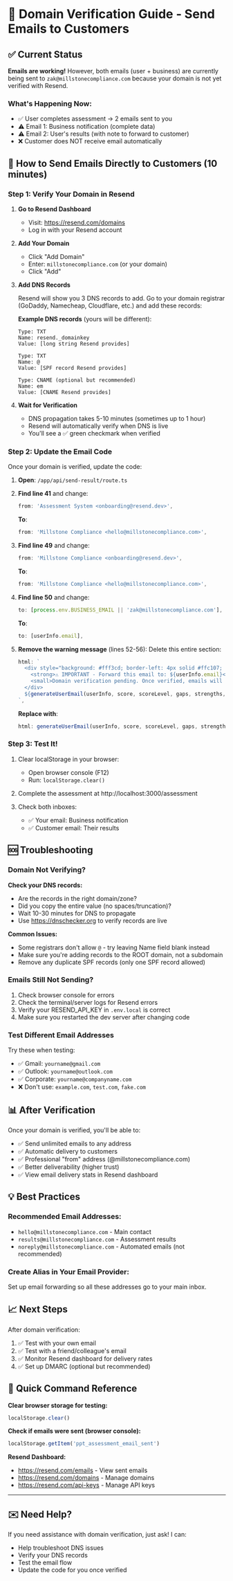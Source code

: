 # 📧 Domain Verification Guide - Send Emails to Customers

## ✅ Current Status

**Emails are working!** However, both emails (user + business) are currently being sent to `zak@millstonecompliance.com` because your domain is not yet verified with Resend.

### What's Happening Now:
- ✅ User completes assessment → 2 emails sent to you
- ⚠️ Email 1: Business notification (complete data)
- ⚠️ Email 2: User's results (with note to forward to customer)
- ❌ Customer does NOT receive email automatically

## 🚀 How to Send Emails Directly to Customers (10 minutes)

### Step 1: Verify Your Domain in Resend

1. **Go to Resend Dashboard**
   - Visit: https://resend.com/domains
   - Log in with your Resend account

2. **Add Your Domain**
   - Click "Add Domain"
   - Enter: `millstonecompliance.com` (or your domain)
   - Click "Add"

3. **Add DNS Records**
   
   Resend will show you 3 DNS records to add. Go to your domain registrar (GoDaddy, Namecheap, Cloudflare, etc.) and add these records:

   **Example DNS records** (yours will be different):
   ```
   Type: TXT
   Name: resend._domainkey
   Value: [long string Resend provides]
   
   Type: TXT  
   Name: @
   Value: [SPF record Resend provides]
   
   Type: CNAME (optional but recommended)
   Name: em
   Value: [CNAME Resend provides]
   ```

4. **Wait for Verification**
   - DNS propagation takes 5-10 minutes (sometimes up to 1 hour)
   - Resend will automatically verify when DNS is live
   - You'll see a ✅ green checkmark when verified

### Step 2: Update the Email Code

Once your domain is verified, update the code:

1. **Open**: `/app/api/send-result/route.ts`

2. **Find line 41** and change:
   ```typescript
   from: 'Assessment System <onboarding@resend.dev>',
   ```
   **To**:
   ```typescript
   from: 'Millstone Compliance <hello@millstonecompliance.com>',
   ```

3. **Find line 49** and change:
   ```typescript
   from: 'Millstone Compliance <onboarding@resend.dev>',
   ```
   **To**:
   ```typescript
   from: 'Millstone Compliance <hello@millstonecompliance.com>',
   ```

4. **Find line 50** and change:
   ```typescript
   to: [process.env.BUSINESS_EMAIL || 'zak@millstonecompliance.com'],
   ```
   **To**:
   ```typescript
   to: [userInfo.email],
   ```

5. **Remove the warning message** (lines 52-56):
   Delete this entire section:
   ```typescript
   html: `
     <div style="background: #fff3cd; border-left: 4px solid #ffc107; padding: 15px; margin-bottom: 20px;">
       <strong>⚠️ IMPORTANT - Forward this email to: ${userInfo.email}</strong><br>
       <small>Domain verification pending. Once verified, emails will send automatically to customers.</small>
     </div>
     ${generateUserEmail(userInfo, score, scoreLevel, gaps, strengths, recommendation)}
   `,
   ```
   **Replace with**:
   ```typescript
   html: generateUserEmail(userInfo, score, scoreLevel, gaps, strengths, recommendation),
   ```

### Step 3: Test It!

1. Clear localStorage in your browser:
   - Open browser console (F12)
   - Run: `localStorage.clear()`

2. Complete the assessment at http://localhost:3000/assessment

3. Check both inboxes:
   - ✅ Your email: Business notification
   - ✅ Customer email: Their results

## 🆘 Troubleshooting

### Domain Not Verifying?

**Check your DNS records:**
- Are the records in the right domain/zone?
- Did you copy the entire value (no spaces/truncation)?
- Wait 10-30 minutes for DNS to propagate
- Use https://dnschecker.org to verify records are live

**Common Issues:**
- Some registrars don't allow `@` - try leaving Name field blank instead
- Make sure you're adding records to the ROOT domain, not a subdomain
- Remove any duplicate SPF records (only one SPF record allowed)

### Emails Still Not Sending?

1. Check browser console for errors
2. Check the terminal/server logs for Resend errors
3. Verify your RESEND_API_KEY in `.env.local` is correct
4. Make sure you restarted the dev server after changing code

### Test Different Email Addresses

Try these when testing:
- ✅ Gmail: `yourname@gmail.com`
- ✅ Outlook: `yourname@outlook.com`
- ✅ Corporate: `yourname@companyname.com`
- ❌ Don't use: `example.com`, `test.com`, `fake.com`

## 📊 After Verification

Once your domain is verified, you'll be able to:
- ✅ Send unlimited emails to any address
- ✅ Automatic delivery to customers
- ✅ Professional "from" address (@millstonecompliance.com)
- ✅ Better deliverability (higher trust)
- ✅ View email delivery stats in Resend dashboard

## 💡 Best Practices

### Recommended Email Addresses:
- `hello@millstonecompliance.com` - Main contact
- `results@millstonecompliance.com` - Assessment results
- `noreply@millstonecompliance.com` - Automated emails (not recommended)

### Create Alias in Your Email Provider:
Set up email forwarding so all these addresses go to your main inbox.

## 📈 Next Steps

After domain verification:
1. ✅ Test with your own email
2. ✅ Test with a friend/colleague's email
3. ✅ Monitor Resend dashboard for delivery rates
4. ✅ Set up DMARC (optional but recommended)

## 🎯 Quick Command Reference

**Clear browser storage for testing:**
```javascript
localStorage.clear()
```

**Check if emails were sent (browser console):**
```javascript
localStorage.getItem('ppt_assessment_email_sent')
```

**Resend Dashboard:**
- https://resend.com/emails - View sent emails
- https://resend.com/domains - Manage domains
- https://resend.com/api-keys - Manage API keys

---

## ✉️ Need Help?

If you need assistance with domain verification, just ask! I can:
- Help troubleshoot DNS issues
- Verify your DNS records
- Test the email flow
- Update the code for you once verified

